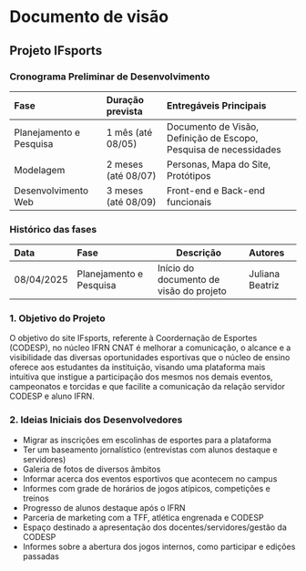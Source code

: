 # Documento de visão

## Projeto IFsports

### Cronograma Preliminar de Desenvolvimento

| Fase | Duração prevista | Entregáveis Principais |
|:------|:---------|:------------------------|
| Planejamento e Pesquisa | 1 mês (até 08/05) | Documento de Visão, Definição de Escopo, Pesquisa de necessidades |
| Modelagem | 2 meses (até 08/07) | Personas, Mapa do Site, Protótipos |
| Desenvolvimento Web | 3 meses (até 08/09) | Front-end e Back-end funcionais |

### Histórico das fases

|  Data  | Fase | Descrição | Autores |
|:-------|:-----|----------|:------|
| 08/04/2025 | Planejamento e Pesquisa | Início do documento de visão do projeto  | Juliana Beatriz |

### 1. Objetivo do Projeto 

O objetivo do site IFsports, referente à Coordernação de Esportes (CODESP), no núcleo IFRN CNAT é melhorar a comunicação, o alcance e a visibilidade das diversas oportunidades esportivas que o núcleo de ensino oferece aos estudantes da instituição, visando uma plataforma mais intuitiva que instigue a participação dos mesmos nos demais eventos, campeonatos e torcidas e que facilite a comunicação da relação servidor CODESP e aluno IFRN.

### 2. Ideias Iniciais dos Desenvolvedores

- Migrar as inscrições em escolinhas de esportes para a plataforma
- Ter um baseamento jornalístico (entrevistas com alunos destaque e servidores)
- Galeria de fotos de diversos âmbitos
- Informar acerca dos eventos esportivos que acontecem no campus
- Informes com grade de horários de jogos atípicos, competições e treinos
- Progresso de alunos destaque após o IFRN
- Parceria de marketing com a TFF, atlética engrenada e CODESP
- Espaço destinado a apresentação dos docentes/servidores/gestão da CODESP
- Informes sobre a abertura dos jogos internos, como participar e edições passadas
  

